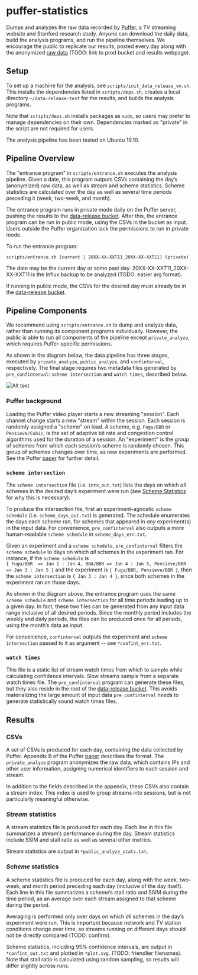 # puffer-statistics

Dumps and analyzes the raw data recorded by [Puffer](https://puffer.stanford.edu/), a TV streaming website and Stanford research study. Anyone can download the daily data, build the analysis programs, and run the pipeline themselves. We encourage the public to replicate our results, posted every day along with the anonymized [raw data](https://console.cloud.google.com/storage/browser/puffer-stanford-public/data-release-test) (TODO: link to prod bucket and results webpage).


## Setup
To set up a machine for the analysis, see `scripts/init_data_release_vm.sh`. This installs the dependencies listed in `scripts/deps.sh`, creates a local directory `~/data-release-test` for the results, and builds the analysis programs. 

Note that `scripts/deps.sh` installs packages as `sudo`, so users may prefer to manage dependencies on their own. Dependencies marked as "private" in the script are not required for users. 

The analysis pipeline has been tested on Ubuntu 19.10. 

## Pipeline Overview
The "entrance program" in `scripts/entrance.sh` executes the analysis pipeline. Given a date, this program outputs CSVs containing the day’s (anonymized) raw data, as well as stream and scheme statistics. Scheme statistics are calculated over the day as well as several time periods preceding it (week, two-week, and month). 

The entrance program runs in private mode daily on the Puffer server, pushing the results to the [data-release bucket](https://console.cloud.google.com/storage/browser/puffer-stanford-public/data-release-test). After this, the entrance program can be run in public mode, using the CSVs in the bucket as input. Users outside the Puffer organization lack the permissions to run in private mode.

To run the entrance program:

`scripts/entrance.sh [current | 20XX-XX-XXT11_20XX-XX-XXT11] (private)` 

The date may be the current day or some past day. 20XX-XX-XXT11_20XX-XX-XXT11 is the Influx backup to be analyzed (TODO: easier arg format).  

If running in public mode, the CSVs for the desired day must already be in the [data-release bucket](https://console.cloud.google.com/storage/browser/puffer-stanford-public/data-release-test). 

## Pipeline Components
We recommend using `scripts/entrance.sh` to dump and analyze data, rather than running its component programs individually. However, the public is able to run all components of the pipeline except `private_analyze`, which requires Puffer-specific permissions.    

As shown in the diagram below, the data pipeline has three stages, executed by `private_analyze`, `public_analyze`, and `confinterval`, respectively. The final stage requires two metadata files generated by `pre_confinterval`: `scheme intersection` and `watch times`, described below. 

![Alt text](https://raw.githubusercontent.com/StanfordSNR/puffer-statistics/data-release/pipeline.svg?sanitize=true)


### Puffer background
Loading the Puffer video player starts a new streaming "session". Each channel change starts a new "stream" within the session. Each session is randomly assigned a "scheme" on load. A scheme, e.g. `Fugu/BBR` or `Pensieve/Cubic`, is the set of adaptive bit rate and congestion control algorithms used for the duration of a session. An "experiment" is the group of schemes from which each session’s scheme is randomly chosen. This group of schemes changes over time, as new experiments are performed. See the Puffer [paper](https://sophon.stanford.edu/static/puffer/documents/puffer-paper.pdf) for further detail. 

### `scheme intersection` 

The `scheme intersection` file (i.e. `intx_out.txt`) lists the days on which *all* schemes in the desired day’s experiment were run (see [Scheme Statistics](#scheme-statistics) for why this is necessary). 

To produce the intersection file, first an experiment-agnostic `scheme schedule` (i.e. `scheme_days_out.txt`) is generated. The schedule enumerates the days each scheme ran, for schemes that appeared in *any* experiment(s) in the input data. For convenience, `pre_confinterval` also outputs a more human-readable `scheme schedule` in `scheme_days_err.txt`. 

Given an experiment and a `scheme schedule`, `pre_confinterval` filters the `scheme schedule` to days on which *all* schemes in the experiment ran. For instance, if the `scheme schedule` is  
`{ Fugu/BBR  => Jan 1 : Jan 4, BBA/BBR => Jan 4 : Jan 5, Pensieve/BBR => Jan 3 : Jan 5 }` and the experiment is `{ Fugu/BBR, Pensieve/BBR }`, then the `scheme intersection` is `{ Jan 3 : Jan 4 }`, since both schemes in the experiment ran on those days.

As shown in the diagram above, the entrance program uses the same `scheme schedule` and `scheme intersection` for all time periods leading up to a given day. In fact, these two files can be generated from any input data range inclusive of all desired periods. Since the monthly period includes the weekly and daily periods, the files can be produced once for all periods, using the month’s data as input. 

For convenience, `confinterval` outputs the experiment and `scheme intersection` passed to it as argument -- see `*confint_err.txt`.

### `watch times` 
This file is a static list of stream watch times from which to sample while calculating confidence intervals. Slow streams sample from a separate watch times file. The `pre_confinterval` program can generate these files, but they also reside in the root of the [data-release bucket](https://console.cloud.google.com/storage/browser/puffer-stanford-public/data-release-test). This avoids materializing the large amount of input data `pre_confinterval` needs to generate statistically sound watch times files. 

## Results

### CSVs
A set of CSVs is produced for each day, containing the data collected by Puffer. Appendix B of the Puffer [paper](https://sophon.stanford.edu/static/puffer/documents/puffer-paper.pdf) describes the format. The `private_analyze` program anonymizes the raw data, which contains IPs and other user information, assigning numerical identifiers to each session and stream.

In addition to the fields described in the appendix, these CSVs also contain a stream index. This index is used to group streams into sessions, but is not particularly meaningful otherwise. 

### *Stream* statistics 
A stream statistics file is produced for each day. Each line in this file summarizes a stream’s performance during the day. Stream statistics include SSIM and stall ratio as well as several other metrics.

Stream statistics are output in `*public_analyze_stats.txt`.

### *Scheme* statistics
A scheme statistics file is produced for each day, along with the week, two-week, and month period preceding each day (inclusive of the day itself). Each line in this file summarizes a scheme’s stall ratio and SSIM during the time period, as an average over each stream assigned to that scheme during the period. 

Averaging is performed only over days on which *all* schemes in the day’s experiment were run. This is important because network and TV station conditions change over time, so streams running on different days should not be directly compared (TODO: confirm). 

Scheme statistics, including 95% confidence intervals, are output in `*confint_out.txt` and plotted in `*plot.svg`. (TODO: friendlier filenames). Note that stall ratio is calculated using random sampling, so results will differ slightly across runs. 
